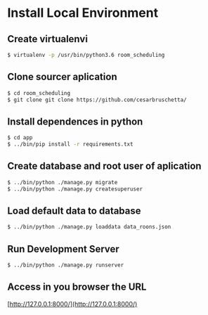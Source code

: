 # Install Local Environment

## Create virtualenvi

```bash
$ virtualenv -p /usr/bin/python3.6 room_scheduling
```

## Clone sourcer aplication

```bash
$ cd room_scheduling
$ git clone git clone https://github.com/cesarbruschetta/
```

## Install dependences in python

```bash
$ cd app
$ ../bin/pip install -r requirements.txt 
```

## Create database and root user of aplication

```bash
$ ../bin/python ./manage.py migrate
$ ../bin/python ./manage.py createsuperuser
```

## Load default data to database

```bash
$ ../bin/python ./manage.py loaddata data_roons.json
```

## Run Development Server

```bash
$ ../bin/python ./manage.py runserver 
```

## Access in you browser the URL

[http://127.0.0.1:8000/](http://127.0.0.1:8000/)
